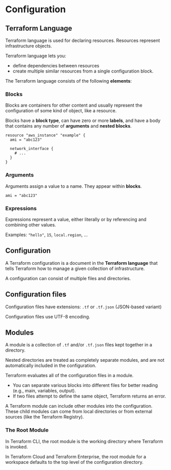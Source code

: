 # Configuration

## Terraform Language

Terraform language is used for declaring resources. Resources represent infrastructure objects.

Terraform language lets you:
- define dependencies between resources
- create multiple similar resources from a single configuration block.

The Terraform language consists of the following **elements**:

### Blocks

Blocks are containers for other content and usually represent the configuration of some kind of object, like a resource.

Blocks have a **block type**, can have zero or more **labels**, and have a body that contains any number of **arguments** and **nested blocks**.

```hcl
resource "aws_instance" "example" {
  ami = "abc123"

  network_interface {
    # ...
  }
}
```


### Arguments

Arguments assign a value to a name. They appear within **blocks**.

```hcl
ami = "abc123"
```

### Expressions

Expressions represent a value, either literally or by referencing and combining other values.

Examples: `"hello"`, `15`, `local.region`, ...

## Configuration

A Terraform configuration is a document in the **Terraform language** that tells Terraform how to manage a given collection of infrastructure.

A configuration can consist of multiple files and directories.


## Configuration files

Configuration files have extensions: `.tf` or `.tf.json` (JSON-based variant)

Configuration files use UTF-8 encoding.


## Modules

A module is a collection of `.tf` and/or `.tf.json` files kept together in a
directory.

Nested directories are treated as completely separate modules, and are not automatically included in the configuration.

Terraform evaluates all of the configuration files in a module.
- You can separate various blocks into different files for better reading (e.g., main, variables, output).
- If two files attempt to define the same object, Terraform returns an error.

A Terraform module can include other modules into the configuration. These child modules can come from local directories or from external sources (like the Terraform Registry).

### The Root Module

In Terraform CLI, the root module is the working directory where Terraform is invoked.

In Terraform Cloud and Terraform Enterprise, the root module for a workspace defaults to the top level of the configuration directory.

